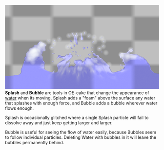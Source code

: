 ![Splash.png](/images/Splash.png "fig:Splash.png")**Splash** and **Bubble** are tools in OE-cake that change the appearance of [water](/water.md "water") when its moving. Splash adds a "foam" above the surface any water that splashes with enough force, and Bubble adds a bubble wherever water flows enough.

Splash is occasionally glitched where a single Splash particle will fail to dissolve away and just keep getting larger and larger.

Bubble is useful for seeing the flow of water easily, because Bubbles seem to follow individual particles. Deleting Water with bubbles in it will leave the bubbles permanently behind.
